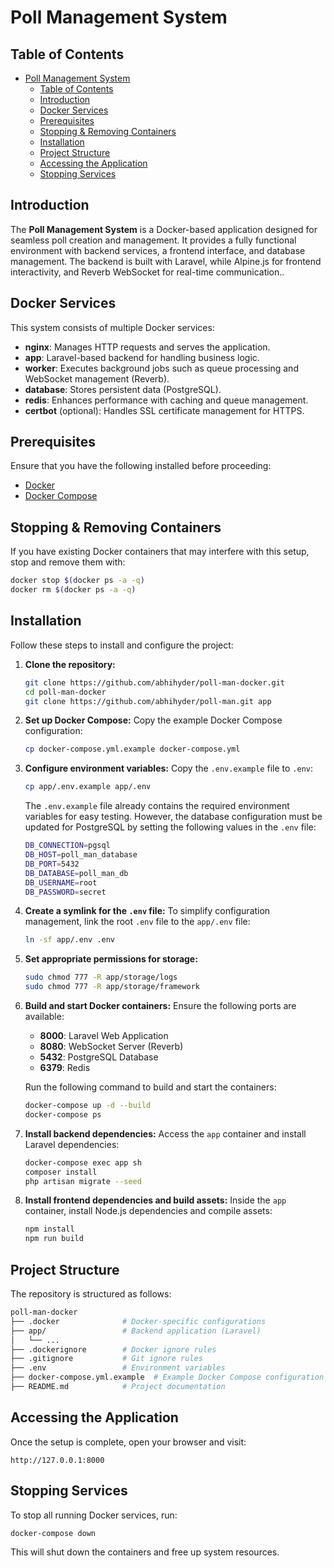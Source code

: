 # Poll Management System

## Table of Contents
- [Poll Management System](#poll-management-system)
  - [Table of Contents](#table-of-contents)
  - [Introduction](#introduction)
  - [Docker Services](#docker-services)
  - [Prerequisites](#prerequisites)
  - [Stopping \& Removing Containers](#stopping--removing-containers)
  - [Installation](#installation)
  - [Project Structure](#project-structure)
  - [Accessing the Application](#accessing-the-application)
  - [Stopping Services](#stopping-services)

## Introduction
The **Poll Management System** is a Docker-based application designed for seamless poll creation and management. It provides a fully functional environment with backend services, a frontend interface, and database management. The backend is built with Laravel, while Alpine.js for frontend interactivity, and Reverb WebSocket for real-time communication..

## Docker Services
This system consists of multiple Docker services:
- **nginx**: Manages HTTP requests and serves the application.
- **app**: Laravel-based backend for handling business logic.
- **worker**: Executes background jobs such as queue processing and WebSocket management (Reverb).
- **database**: Stores persistent data (PostgreSQL).
- **redis**: Enhances performance with caching and queue management.
- **certbot** (optional): Handles SSL certificate management for HTTPS.

## Prerequisites
Ensure that you have the following installed before proceeding:
- [Docker](https://www.docker.com/get-started)
- [Docker Compose](https://docs.docker.com/compose/install/)

## Stopping & Removing Containers
If you have existing Docker containers that may interfere with this setup, stop and remove them with:

```bash
docker stop $(docker ps -a -q)
docker rm $(docker ps -a -q)
```

## Installation
Follow these steps to install and configure the project:

1. **Clone the repository:**
   ```bash
   git clone https://github.com/abhihyder/poll-man-docker.git
   cd poll-man-docker
   git clone https://github.com/abhihyder/poll-man.git app
   ```

2. **Set up Docker Compose:**
   Copy the example Docker Compose configuration:
   ```bash
   cp docker-compose.yml.example docker-compose.yml
   ```

3. **Configure environment variables:**
   Copy the `.env.example` file to `.env`:
   ```bash
   cp app/.env.example app/.env
   ```
   The `.env.example` file already contains the required environment variables for easy testing. However, the database configuration must be updated for PostgreSQL by setting the following values in the `.env` file:
   
   ```bash
   DB_CONNECTION=pgsql
   DB_HOST=poll_man_database
   DB_PORT=5432
   DB_DATABASE=poll_man_db
   DB_USERNAME=root
   DB_PASSWORD=secret
   ```

4. **Create a symlink for the `.env` file:**
   To simplify configuration management, link the root `.env` file to the `app/.env` file:
   ```bash
   ln -sf app/.env .env
   ```

5. **Set appropriate permissions for storage:**
   ```bash
   sudo chmod 777 -R app/storage/logs
   sudo chmod 777 -R app/storage/framework
   ```

6. **Build and start Docker containers:**
   Ensure the following ports are available:
   - **8000**: Laravel Web Application
   - **8080**: WebSocket Server (Reverb)
   - **5432**: PostgreSQL Database
   - **6379**: Redis
   
   Run the following command to build and start the containers:
   ```bash
   docker-compose up -d --build
   docker-compose ps
   ```

7. **Install backend dependencies:**
   Access the `app` container and install Laravel dependencies:
   ```bash
   docker-compose exec app sh
   composer install
   php artisan migrate --seed
   ```

8. **Install frontend dependencies and build assets:**
   Inside the `app` container, install Node.js dependencies and compile assets:
   ```bash
   npm install
   npm run build
   ```

## Project Structure
The repository is structured as follows:

```bash
poll-man-docker
├── .docker              # Docker-specific configurations
├── app/                 # Backend application (Laravel)
│   └── ...
├── .dockerignore        # Docker ignore rules
├── .gitignore           # Git ignore rules
├── .env                 # Environment variables
├── docker-compose.yml.example  # Example Docker Compose configuration
├── README.md            # Project documentation
```

## Accessing the Application
Once the setup is complete, open your browser and visit:

```
http://127.0.0.1:8000
```

## Stopping Services
To stop all running Docker services, run:

```bash
docker-compose down
```

This will shut down the containers and free up system resources.

